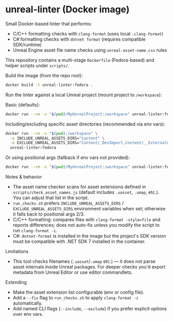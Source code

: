 # unreal-linter (Docker image)

Small Docker-based linter that performs:

- C/C++ formatting checks with `clang-format` (uses local `.clang-format`)
- C# formatting checks with `dotnet format` (requires compatible SDK/runtime)
- Unreal Engine asset file name checks using `unreal-asset-name.csv` rules

This repository contains a multi-stage `Dockerfile` (Fedora-based) and helper scripts under `scripts/`.

Build the image (from the repo root):

```bash
docker build -t unreal-linter:fedora .
```

Run the linter against a local Unreal project (mount project to `/workspace`):

Basic (defaults):

```bash
docker run --rm -v "$(pwd)/MyUnrealProject:/workspace" unreal-linter:fedora
```

Including/excluding specific asset directories (recommended via env vars):

```bash
docker run --rm -v "$(pwd):/workspace" \
  -e INCLUDE_UNREAL_ASSETS_DIRS="Content" \
  -e EXCLUDE_UNREAL_ASSETS_DIRS="Content/_DevImport,Content/__ExternalObjects__,Content/__ExternalActors__" \
  unreal-linter:fedora
```

Or using positional args (fallback if env vars not provided):

```bash
docker run --rm -v "$(pwd)/MyUnrealProject:/workspace" unreal-linter:fedora /workspace "Content,Plugins/MyPlugin/Content" "Content/ThirdParty"
```

Notes & behavior
- The asset name checker scans for asset extensions defined in `scripts/check_asset_names.js` (default includes `.uasset`, `.umap`, etc.). You can adjust that list in the script.
- `run_checks.sh` prefers `INCLUDE_UNREAL_ASSETS_DIRS` / `EXCLUDE_UNREAL_ASSETS_DIRS` environment variables when set; otherwise it falls back to positional args 2/3.
- C/C++ formatting: compares files with `clang-format -style=file` and reports differences; does not auto-fix unless you modify the script to run `clang-format -i`.
- C#: `dotnet-format` is installed in the image but the project's SDK version must be compatible with .NET SDK 7 installed in the container.

Limitations
- This tool checks filenames (`.uasset`/`.umap` etc.) — it does not parse asset internals inside Unreal packages. For deeper checks you'd export metadata from Unreal Editor or use editor commandlets.

Extending
- Make the asset extension list configurable (env or config file).
- Add a `--fix` flag to `run_checks.sh` to apply `clang-format -i` automatically.
- Add named CLI flags (`--include`, `--exclude`) if you prefer explicit options over env vars.
